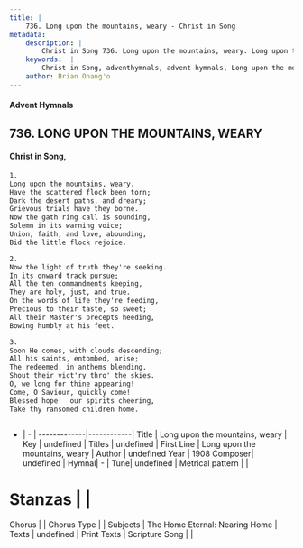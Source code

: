 ```yaml
---
title: |
    736. Long upon the mountains, weary - Christ in Song
metadata:
    description: |
        Christ in Song 736. Long upon the mountains, weary. Long upon the mountains, weary. Have the scattered flock been torn; Dark the desert paths, and dreary; Grievous trials have they borne. Now the gath'ring call is sounding, Solemn in its warning voice; Union, faith, and love, abounding, Bid the little flock rejoice.
    keywords:  |
        Christ in Song, adventhymnals, advent hymnals, Long upon the mountains, weary, Long upon the mountains, weary. 
    author: Brian Onang'o
---
```


#### Advent Hymnals
## 736. LONG UPON THE MOUNTAINS, WEARY
####  Christ in Song,

```txt
1.
Long upon the mountains, weary.
Have the scattered flock been torn;
Dark the desert paths, and dreary;
Grievous trials have they borne.
Now the gath'ring call is sounding,
Solemn in its warning voice;
Union, faith, and love, abounding,
Bid the little flock rejoice.

2.
Now the light of truth they're seeking.
In its onward track pursue;
All the ten commandments keeping,
They are holy, just, and true.
On the words of life they're feeding,
Precious to their taste, so sweet;
All their Master's precepts heeding,
Bowing humbly at his feet.

3.
Soon He comes, with clouds descending;
All his saints, entombed, arise;
The redeemed, in anthems blending,
Shout their vict'ry thro' the skies.
O, we long for thine appearing!
Come, O Saviour, quickly come!
Blessed hope!  our spirits cheering,
Take thy ransomed children home.



```

- |   -  |
-------------|------------|
Title | Long upon the mountains, weary |
Key | undefined |
Titles | undefined |
First Line | Long upon the mountains, weary |
Author | undefined
Year | 1908
Composer| undefined |
Hymnal|  - |
Tune| undefined |
Metrical pattern | |
# Stanzas |  |
Chorus |  |
Chorus Type |  |
Subjects | The Home Eternal: Nearing Home |
Texts | undefined |
Print Texts | 
Scripture Song |  |
    
